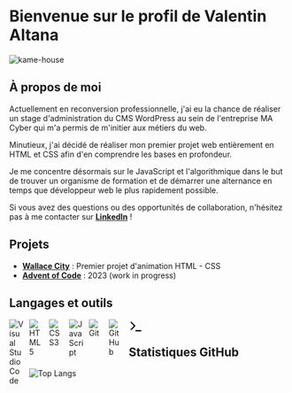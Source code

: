 # Bienvenue sur le profil de Valentin Altana

![kame-house](https://github.com/valentin-altana/valentin-altana/assets/144157026/687c5fb5-fee2-4229-8f0b-cafe284a6c90)

## À propos de moi

Actuellement en reconversion professionnelle, j'ai eu la chance de réaliser un stage d'administration du CMS WordPress au sein de l'entreprise MA Cyber qui m'a permis de m'initier aux métiers du web.

Minutieux, j'ai décidé de réaliser mon premier projet web entièrement en HTML et CSS afin d'en comprendre les bases en profondeur.

Je me concentre désormais sur le JavaScript et l'algorithmique dans le but de trouver un organisme de formation et de démarrer une alternance en temps que développeur web le plus rapidement possible.

Si vous avez des questions ou des opportunités de collaboration, n'hésitez pas à me contacter sur [**LinkedIn**](https://www.linkedin.com/in/valentin-altana) !

## Projets

- [**Wallace City**](https://github.com/valentin-altana/wallace-city) : Premier projet d'animation HTML - CSS
- [**Advent of Code**](https://github.com/valentin-altana/advent-of-code) : 2023 (work in progress)

## Langages et outils

<img align="left" alt="Visual Studio Code" width="26px" src="https://cdn.jsdelivr.net/gh/devicons/devicon/icons/vscode/vscode-original.svg" style="padding-right:10px;" />

<img align="left" alt="HTML5" width="26px" src="https://cdn.jsdelivr.net/gh/devicons/devicon/icons/html5/html5-original.svg" style="padding-right:10px;" />

<img align="left" alt="CSS3" width="26px" src="https://cdn.jsdelivr.net/gh/devicons/devicon/icons/css3/css3-original.svg" style="padding-right:10px;" />

<img align="left" alt="JavaScript" width="26px" src="https://cdn.jsdelivr.net/gh/devicons/devicon/icons/javascript/javascript-original.svg" style="padding-right:10px;" />

<img align="left" alt="Git" width="26px" src="https://cdn.jsdelivr.net/gh/devicons/devicon/icons/git/git-original.svg" style="padding-right:10px;" />

<img align="left" alt="GitHub" width="26px" src="https://user-images.githubusercontent.com/3369400/139448065-39a229ba-4b06-434b-bc67-616e2ed80c8f.png" style="padding-right:10px;" />

<img align="left" alt="Terminal" width="26px" src="https://raw.githubusercontent.com/codeSTACKr/codeSTACKr/master/img/terminal-light.svg" />

<br />

## Statistiques GitHub

![Top Langs](https://github-readme-stats.vercel.app/api/top-langs/?username=valentin-altana&layout=compact)
